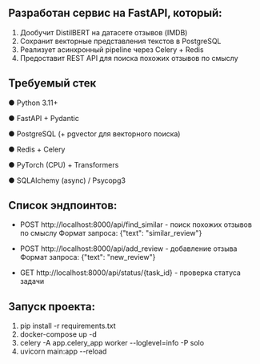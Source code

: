 ## Разработан сервис на FastAPI, который:
1.	Дообучит DistilBERT на датасете отзывов (IMDB)
2.	Сохранит векторные представления текстов в PostgreSQL
3.	Реализует асинхронный pipeline через Celery + Redis
4.	Предоставит REST API для поиска похожих отзывов по смыслу

## Требуемый стек
●	Python 3.11+

●	FastAPI + Pydantic

●	PostgreSQL (+ pgvector для векторного поиска)

●	Redis + Celery

●	PyTorch (CPU) + Transformers

●	SQLAlchemy (async) / Psycopg3


## Список эндпоинтов:
- POST http://localhost:8000/api/find_similar - поиск похожих отзывов по смыслу
  Формат запроса: {"text": "similar_review"}

- POST http://localhost:8000/api/add_review - добавление отзыва
    Формат запроса: {"text": "new_review"}

- GET http://localhost:8000/api/status/{task_id} - проверка статуса задачи

## Запуск проекта:
1. pip install -r requirements.txt
2. docker-compose up -d
3. celery -A app.celery_app worker --loglevel=info -P solo
4. uvicorn main:app --reload
